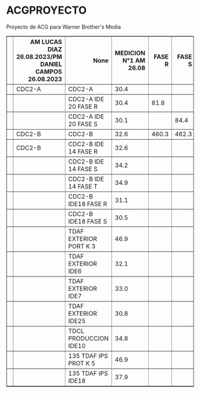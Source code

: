 # ACGPROYECTO
Proyecto de ACG para Warner Brother's Media
<table border="1" class="dataframe">
  <thead>
    <tr style="text-align: right;">
      <th></th>
      <th>AM LUCAS DIAZ 26.08.2023/PM DANIEL CAMPOS 26.08.2023</th>
      <th>None</th>
      <th>MEDICION N°1 AM 26.08</th>
      <th>FASE R</th>
      <th>FASE S</th>
      <th>FASE T</th>
      <th>MEDICION N°2 AM 26.08</th>
      <th>FASE R</th>
      <th>FASE S</th>
      <th>FASE T</th>
      <th>MEDICION N°3</th>
      <th>FASE R</th>
      <th>FASE S</th>
      <th>FASE T</th>
      <th>MEDICIONN°4</th>
      <th>FASE R</th>
      <th>FASE S</th>
      <th>FASE T</th>
      <th>MEDICION N°1</th>
      <th>FASE R</th>
      <th>FASE S</th>
      <th>FASE T</th>
      <th>MEDICION N°2</th>
      <th>FASE R</th>
      <th>FASE S</th>
      <th>FASE T</th>
      <th>MEDICION N°3</th>
      <th>FASE R</th>
      <th>FASE S</th>
      <th>FASE T</th>
      <th>MEDICIONN°4</th>
      <th>FASE R</th>
      <th>FASE S</th>
      <th>FASE T</th>
      <th>MEDICION N°1</th>
      <th>FASE R</th>
      <th>FASE S</th>
      <th>FASE T</th>
      <th>MEDICION N°2</th>
      <th>FASE R</th>
      <th>FASE S</th>
      <th>FASE T</th>
      <th>MEDICION N°3</th>
      <th>FASE R</th>
      <th>FASE S</th>
      <th>FASE T</th>
      <th>MEDICIONN°4</th>
      <th>FASE R</th>
      <th>FASE S</th>
      <th>FASE T</th>
      <th>MEDICION N°1</th>
      <th>FASE R</th>
      <th>FASE S</th>
      <th>FASE T</th>
      <th>MEDICION N°2</th>
      <th>FASE R</th>
      <th>FASE S</th>
      <th>FASE T</th>
      <th>MEDICION N°3</th>
      <th>FASE R</th>
      <th>FASE S</th>
      <th>FASE T</th>
      <th>MEDICIONN°4</th>
      <th>FASE R</th>
      <th>FASE S</th>
      <th>FASE T</th>
    </tr>
  </thead>
  <tbody>
    <tr>
      <th></th>
      <td>CDC2-A</td>
      <td>CDC2-A</td>
      <td>30.4</td>
      <td></td>
      <td></td>
      <td></td>
      <td>33.4</td>
      <td></td>
      <td></td>
      <td></td>
      <td>26.4</td>
      <td></td>
      <td></td>
      <td></td>
      <td>25.3</td>
      <td></td>
      <td></td>
      <td></td>
      <td>26.6</td>
      <td></td>
      <td></td>
      <td></td>
      <td>27.8</td>
      <td></td>
      <td></td>
      <td></td>
      <td>28.1</td>
      <td></td>
      <td></td>
      <td></td>
      <td>27.9</td>
      <td></td>
      <td></td>
      <td></td>
      <td>29.1</td>
      <td></td>
      <td></td>
      <td></td>
      <td>28.2</td>
      <td></td>
      <td></td>
      <td></td>
      <td>23.0</td>
      <td></td>
      <td></td>
      <td></td>
      <td>25.5</td>
      <td></td>
      <td></td>
      <td></td>
      <td>26.7</td>
      <td></td>
      <td></td>
      <td></td>
      <td>27.9</td>
      <td></td>
      <td></td>
      <td></td>
      <td>27.6</td>
      <td></td>
      <td></td>
      <td></td>
      <td>27.3</td>
      <td></td>
      <td></td>
      <td></td>
    </tr>
    <tr>
      <th></th>
      <td></td>
      <td>CDC2-A IDE 20 FASE R</td>
      <td>30.4</td>
      <td>81.8</td>
      <td></td>
      <td></td>
      <td>33.4</td>
      <td>104.2</td>
      <td></td>
      <td></td>
      <td>31.8</td>
      <td>106.0</td>
      <td></td>
      <td></td>
      <td>29.6</td>
      <td>105.8</td>
      <td></td>
      <td></td>
      <td>32.2</td>
      <td>107.0</td>
      <td></td>
      <td></td>
      <td>31.6</td>
      <td>110.8</td>
      <td></td>
      <td></td>
      <td>32.7</td>
      <td>106.6</td>
      <td></td>
      <td></td>
      <td>32.2</td>
      <td>106.2</td>
      <td></td>
      <td></td>
      <td>33.4</td>
      <td>111.8</td>
      <td></td>
      <td></td>
      <td>35.0</td>
      <td>110.3</td>
      <td></td>
      <td></td>
      <td>27.1</td>
      <td>105.3</td>
      <td></td>
      <td></td>
      <td>30.2</td>
      <td>108.3</td>
      <td></td>
      <td></td>
      <td>34.8</td>
      <td>113.7</td>
      <td></td>
      <td></td>
      <td>34.7</td>
      <td>110.2</td>
      <td></td>
      <td></td>
      <td>31.8</td>
      <td>101.2</td>
      <td></td>
      <td></td>
      <td>30.5</td>
      <td>100.5</td>
      <td></td>
      <td></td>
    </tr>
    <tr>
      <th></th>
      <td></td>
      <td>CDC2-A IDE 20 FASE S</td>
      <td>30.1</td>
      <td></td>
      <td>84.4</td>
      <td></td>
      <td>34.2</td>
      <td></td>
      <td>102.2</td>
      <td></td>
      <td>31.8</td>
      <td></td>
      <td>101.3</td>
      <td></td>
      <td>29.7</td>
      <td></td>
      <td>102.3</td>
      <td></td>
      <td>31.8</td>
      <td></td>
      <td>95.1</td>
      <td></td>
      <td>32.0</td>
      <td></td>
      <td>96.1</td>
      <td></td>
      <td>33.7</td>
      <td></td>
      <td>103.7</td>
      <td></td>
      <td>33.1</td>
      <td></td>
      <td>105.1</td>
      <td></td>
      <td>33.1</td>
      <td></td>
      <td>96.2</td>
      <td></td>
      <td>33.9</td>
      <td></td>
      <td>98.2</td>
      <td></td>
      <td>26.3</td>
      <td></td>
      <td>99.7</td>
      <td></td>
      <td>29.1</td>
      <td></td>
      <td>97.8</td>
      <td></td>
      <td>33.2</td>
      <td></td>
      <td>92.2</td>
      <td></td>
      <td>33.3</td>
      <td></td>
      <td>96.3</td>
      <td></td>
      <td>31.7</td>
      <td></td>
      <td>96.0</td>
      <td></td>
      <td>30.2</td>
      <td></td>
      <td>96.3</td>
      <td></td>
    </tr>
    <tr>
      <th></th>
      <td>CDC2-B</td>
      <td>CDC2-B</td>
      <td>32.6</td>
      <td>460.3</td>
      <td>462.3</td>
      <td>446.3</td>
      <td>27.9</td>
      <td>464.8</td>
      <td>463.8</td>
      <td>451.2</td>
      <td>26.2</td>
      <td>462.3</td>
      <td>460.0</td>
      <td>441.0</td>
      <td>31.0</td>
      <td>461.1</td>
      <td>462.0</td>
      <td>450.3</td>
      <td>26.3</td>
      <td>462.2</td>
      <td>458.5</td>
      <td>446.8</td>
      <td>27.2</td>
      <td>478.9</td>
      <td>474.8</td>
      <td>465.0</td>
      <td>27.8</td>
      <td>461.5</td>
      <td>457.0</td>
      <td>411.2</td>
      <td>28.5</td>
      <td>463.0</td>
      <td>460.0</td>
      <td>451.2</td>
      <td>30.1</td>
      <td>494.1</td>
      <td>486.9</td>
      <td>479.8</td>
      <td>28.3</td>
      <td>490.1</td>
      <td>466.9</td>
      <td>474.8</td>
      <td>24.3</td>
      <td>453.9</td>
      <td>449.8</td>
      <td>44.5</td>
      <td>25.3</td>
      <td>469.6</td>
      <td>452.0</td>
      <td>445.1</td>
      <td>26.5</td>
      <td>494.1</td>
      <td>485.3</td>
      <td>480.0</td>
      <td>29.1</td>
      <td>489.6</td>
      <td>490.2</td>
      <td>496.3</td>
      <td>28.7</td>
      <td>492.8</td>
      <td>410.8</td>
      <td>475.8</td>
      <td>28.7</td>
      <td>420.4</td>
      <td>416.1</td>
      <td>402.8</td>
    </tr>
    <tr>
      <th></th>
      <td>CDC2-B</td>
      <td>CDC2-B IDE 14 FASE R</td>
      <td>32.6</td>
      <td></td>
      <td></td>
      <td></td>
      <td>35.7</td>
      <td></td>
      <td></td>
      <td></td>
      <td>32.4</td>
      <td></td>
      <td></td>
      <td></td>
      <td>30.3</td>
      <td></td>
      <td></td>
      <td></td>
      <td>34.0</td>
      <td></td>
      <td></td>
      <td></td>
      <td>36.2</td>
      <td></td>
      <td></td>
      <td></td>
      <td>35.2</td>
      <td></td>
      <td></td>
      <td></td>
      <td>33.5</td>
      <td></td>
      <td></td>
      <td></td>
      <td>37.3</td>
      <td></td>
      <td></td>
      <td></td>
      <td>37.1</td>
      <td></td>
      <td></td>
      <td></td>
      <td>29.4</td>
      <td></td>
      <td></td>
      <td></td>
      <td>31.0</td>
      <td></td>
      <td></td>
      <td></td>
      <td>35.6</td>
      <td></td>
      <td></td>
      <td></td>
      <td>37.3</td>
      <td></td>
      <td></td>
      <td></td>
      <td>34.3</td>
      <td></td>
      <td></td>
      <td></td>
      <td>32.8</td>
      <td></td>
      <td></td>
      <td></td>
    </tr>
    <tr>
      <th></th>
      <td></td>
      <td>CDC2-B IDE 14 FASE S</td>
      <td>34.2</td>
      <td></td>
      <td></td>
      <td></td>
      <td>37.1</td>
      <td></td>
      <td></td>
      <td></td>
      <td>34.1</td>
      <td></td>
      <td></td>
      <td></td>
      <td>31.7</td>
      <td></td>
      <td></td>
      <td></td>
      <td>35.4</td>
      <td></td>
      <td></td>
      <td></td>
      <td>37.3</td>
      <td></td>
      <td></td>
      <td></td>
      <td>36.5</td>
      <td></td>
      <td></td>
      <td></td>
      <td>34.6</td>
      <td></td>
      <td></td>
      <td></td>
      <td>39.2</td>
      <td></td>
      <td></td>
      <td></td>
      <td>38.9</td>
      <td></td>
      <td></td>
      <td></td>
      <td>31.1</td>
      <td></td>
      <td></td>
      <td></td>
      <td>32.2</td>
      <td></td>
      <td></td>
      <td></td>
      <td>37.1</td>
      <td></td>
      <td></td>
      <td></td>
      <td>39.4</td>
      <td></td>
      <td></td>
      <td></td>
      <td>36.0</td>
      <td></td>
      <td></td>
      <td></td>
      <td>34.2</td>
      <td></td>
      <td></td>
      <td></td>
    </tr>
    <tr>
      <th></th>
      <td></td>
      <td>CDC2-B IDE 14 FASE T</td>
      <td>34.9</td>
      <td></td>
      <td></td>
      <td></td>
      <td>38.2</td>
      <td></td>
      <td></td>
      <td></td>
      <td>34.0</td>
      <td></td>
      <td></td>
      <td></td>
      <td>31.7</td>
      <td></td>
      <td></td>
      <td></td>
      <td>36.0</td>
      <td></td>
      <td></td>
      <td></td>
      <td>38.3</td>
      <td></td>
      <td></td>
      <td></td>
      <td>37.3</td>
      <td></td>
      <td></td>
      <td></td>
      <td>36.0</td>
      <td></td>
      <td></td>
      <td></td>
      <td>39.9</td>
      <td></td>
      <td></td>
      <td></td>
      <td>39.9</td>
      <td></td>
      <td></td>
      <td></td>
      <td>31.8</td>
      <td></td>
      <td></td>
      <td></td>
      <td>32.6</td>
      <td></td>
      <td></td>
      <td></td>
      <td>38.0</td>
      <td></td>
      <td></td>
      <td></td>
      <td>40.5</td>
      <td></td>
      <td></td>
      <td></td>
      <td>36.3</td>
      <td></td>
      <td></td>
      <td></td>
      <td>34.2</td>
      <td></td>
      <td></td>
      <td></td>
    </tr>
    <tr>
      <th></th>
      <td></td>
      <td>CDC2-B  IDE18 FASE R</td>
      <td>31.1</td>
      <td></td>
      <td></td>
      <td></td>
      <td>34.1</td>
      <td></td>
      <td></td>
      <td></td>
      <td>31.7</td>
      <td></td>
      <td></td>
      <td></td>
      <td>30.1</td>
      <td></td>
      <td></td>
      <td></td>
      <td>32.2</td>
      <td></td>
      <td></td>
      <td></td>
      <td>33.7</td>
      <td></td>
      <td></td>
      <td></td>
      <td>34.0</td>
      <td></td>
      <td></td>
      <td></td>
      <td>32.6</td>
      <td></td>
      <td></td>
      <td></td>
      <td>35.0</td>
      <td></td>
      <td></td>
      <td></td>
      <td>35.0</td>
      <td></td>
      <td></td>
      <td></td>
      <td>29.2</td>
      <td></td>
      <td></td>
      <td></td>
      <td>30.3</td>
      <td></td>
      <td></td>
      <td></td>
      <td>32.5</td>
      <td></td>
      <td></td>
      <td></td>
      <td>34.4</td>
      <td></td>
      <td></td>
      <td></td>
      <td>33.8</td>
      <td></td>
      <td></td>
      <td></td>
      <td>32.0</td>
      <td></td>
      <td></td>
      <td></td>
    </tr>
    <tr>
      <th></th>
      <td></td>
      <td>CDC2-B IDE18 FASE S</td>
      <td>30.5</td>
      <td></td>
      <td></td>
      <td></td>
      <td>33.3</td>
      <td></td>
      <td></td>
      <td></td>
      <td>30.8</td>
      <td></td>
      <td></td>
      <td></td>
      <td>29.1</td>
      <td></td>
      <td></td>
      <td></td>
      <td>31.3</td>
      <td></td>
      <td></td>
      <td></td>
      <td>32.6</td>
      <td></td>
      <td></td>
      <td></td>
      <td>32.2</td>
      <td></td>
      <td></td>
      <td></td>
      <td>31.2</td>
      <td></td>
      <td></td>
      <td></td>
      <td>33.9</td>
      <td></td>
      <td></td>
      <td></td>
      <td>33.8</td>
      <td></td>
      <td></td>
      <td></td>
      <td>27.6</td>
      <td></td>
      <td></td>
      <td></td>
      <td>29.2</td>
      <td></td>
      <td></td>
      <td></td>
      <td>32.1</td>
      <td></td>
      <td></td>
      <td></td>
      <td>34.5</td>
      <td></td>
      <td></td>
      <td></td>
      <td>31.8</td>
      <td></td>
      <td></td>
      <td></td>
      <td>30.4</td>
      <td></td>
      <td></td>
      <td></td>
    </tr>
    <tr>
      <th></th>
      <td></td>
      <td>TDAF EXTERIOR PORT K 3</td>
      <td>46.9</td>
      <td></td>
      <td></td>
      <td></td>
      <td>54.0</td>
      <td></td>
      <td></td>
      <td></td>
      <td>44.2</td>
      <td></td>
      <td></td>
      <td></td>
      <td>46.3</td>
      <td></td>
      <td></td>
      <td></td>
      <td>48.2</td>
      <td></td>
      <td></td>
      <td></td>
      <td>50.5</td>
      <td></td>
      <td></td>
      <td></td>
      <td>46.8</td>
      <td></td>
      <td></td>
      <td></td>
      <td>48.8</td>
      <td></td>
      <td></td>
      <td></td>
      <td>51.9</td>
      <td></td>
      <td></td>
      <td></td>
      <td>51.0</td>
      <td></td>
      <td></td>
      <td></td>
      <td>43.9</td>
      <td></td>
      <td></td>
      <td></td>
      <td>45.5</td>
      <td></td>
      <td></td>
      <td></td>
      <td>47.5</td>
      <td></td>
      <td></td>
      <td></td>
      <td>51.6</td>
      <td></td>
      <td></td>
      <td></td>
      <td>46.5</td>
      <td></td>
      <td></td>
      <td></td>
      <td>48.3</td>
      <td></td>
      <td></td>
      <td></td>
    </tr>
    <tr>
      <th></th>
      <td></td>
      <td>TDAF EXTERIOR IDE6</td>
      <td>32.1</td>
      <td></td>
      <td></td>
      <td></td>
      <td>35.2</td>
      <td></td>
      <td></td>
      <td></td>
      <td>33.8</td>
      <td></td>
      <td></td>
      <td></td>
      <td>33.3</td>
      <td></td>
      <td></td>
      <td></td>
      <td>32.3</td>
      <td></td>
      <td></td>
      <td></td>
      <td>34.8</td>
      <td></td>
      <td></td>
      <td></td>
      <td>34.4</td>
      <td></td>
      <td></td>
      <td></td>
      <td>31.5</td>
      <td></td>
      <td></td>
      <td></td>
      <td>36.2</td>
      <td></td>
      <td></td>
      <td></td>
      <td>35.5</td>
      <td></td>
      <td></td>
      <td></td>
      <td>27.4</td>
      <td></td>
      <td></td>
      <td></td>
      <td>28.8</td>
      <td></td>
      <td></td>
      <td></td>
      <td>33.6</td>
      <td></td>
      <td></td>
      <td></td>
      <td>36.4</td>
      <td></td>
      <td></td>
      <td></td>
      <td>29.2</td>
      <td></td>
      <td></td>
      <td></td>
      <td>30.1</td>
      <td></td>
      <td></td>
      <td></td>
    </tr>
    <tr>
      <th></th>
      <td></td>
      <td>TDAF EXTERIOR IDE7</td>
      <td>33.0</td>
      <td></td>
      <td></td>
      <td></td>
      <td>36.1</td>
      <td></td>
      <td></td>
      <td></td>
      <td>32.9</td>
      <td></td>
      <td></td>
      <td></td>
      <td>32.9</td>
      <td></td>
      <td></td>
      <td></td>
      <td>32.3</td>
      <td></td>
      <td></td>
      <td></td>
      <td>34.9</td>
      <td></td>
      <td></td>
      <td></td>
      <td>34.5</td>
      <td></td>
      <td></td>
      <td></td>
      <td>33.8</td>
      <td></td>
      <td></td>
      <td></td>
      <td>35.7</td>
      <td></td>
      <td></td>
      <td></td>
      <td>35.6</td>
      <td></td>
      <td></td>
      <td></td>
      <td>29.8</td>
      <td></td>
      <td></td>
      <td></td>
      <td>31.9</td>
      <td></td>
      <td></td>
      <td></td>
      <td>33.0</td>
      <td></td>
      <td></td>
      <td></td>
      <td>36.0</td>
      <td></td>
      <td></td>
      <td></td>
      <td>31.9</td>
      <td></td>
      <td></td>
      <td></td>
      <td>33.0</td>
      <td></td>
      <td></td>
      <td></td>
    </tr>
    <tr>
      <th></th>
      <td></td>
      <td>TDAF EXTERIOR IDE25</td>
      <td>30.8</td>
      <td></td>
      <td></td>
      <td></td>
      <td>34.3</td>
      <td></td>
      <td></td>
      <td></td>
      <td>29.4</td>
      <td></td>
      <td></td>
      <td></td>
      <td>28.5</td>
      <td></td>
      <td></td>
      <td></td>
      <td>30.8</td>
      <td></td>
      <td></td>
      <td></td>
      <td>33.8</td>
      <td></td>
      <td></td>
      <td></td>
      <td>30.1</td>
      <td></td>
      <td></td>
      <td></td>
      <td>31.8</td>
      <td></td>
      <td></td>
      <td></td>
      <td>35.2</td>
      <td></td>
      <td></td>
      <td></td>
      <td>35.4</td>
      <td></td>
      <td></td>
      <td></td>
      <td>25.3</td>
      <td></td>
      <td></td>
      <td></td>
      <td>28.8</td>
      <td></td>
      <td></td>
      <td></td>
      <td>32.0</td>
      <td></td>
      <td></td>
      <td></td>
      <td>34.7</td>
      <td></td>
      <td></td>
      <td></td>
      <td>28.7</td>
      <td></td>
      <td></td>
      <td></td>
      <td>30.9</td>
      <td></td>
      <td></td>
      <td></td>
    </tr>
    <tr>
      <th></th>
      <td></td>
      <td>TDCL PRODUCCION IDE10</td>
      <td>34.8</td>
      <td></td>
      <td></td>
      <td></td>
      <td>31.1</td>
      <td></td>
      <td></td>
      <td></td>
      <td>24.7</td>
      <td></td>
      <td></td>
      <td></td>
      <td>24.5</td>
      <td></td>
      <td></td>
      <td></td>
      <td>37.2</td>
      <td></td>
      <td></td>
      <td></td>
      <td>42.4</td>
      <td></td>
      <td></td>
      <td></td>
      <td>38.5</td>
      <td></td>
      <td></td>
      <td></td>
      <td>36.5</td>
      <td></td>
      <td></td>
      <td></td>
      <td>30.3</td>
      <td></td>
      <td></td>
      <td></td>
      <td>30.2</td>
      <td></td>
      <td></td>
      <td></td>
      <td>23.6</td>
      <td></td>
      <td></td>
      <td></td>
      <td>26.2</td>
      <td></td>
      <td></td>
      <td></td>
      <td>26.7</td>
      <td></td>
      <td></td>
      <td></td>
      <td>30.0</td>
      <td></td>
      <td></td>
      <td></td>
      <td>26.5</td>
      <td></td>
      <td></td>
      <td></td>
      <td>23.2</td>
      <td></td>
      <td></td>
      <td></td>
    </tr>
    <tr>
      <th></th>
      <td></td>
      <td>135 TDAF IPS PROT K  5</td>
      <td>46.9</td>
      <td></td>
      <td></td>
      <td></td>
      <td>50.9</td>
      <td></td>
      <td></td>
      <td></td>
      <td>42.0</td>
      <td></td>
      <td></td>
      <td></td>
      <td>41.4</td>
      <td></td>
      <td></td>
      <td></td>
      <td>47.0</td>
      <td></td>
      <td></td>
      <td></td>
      <td>46.8</td>
      <td></td>
      <td></td>
      <td></td>
      <td>48.7</td>
      <td></td>
      <td></td>
      <td></td>
      <td>44.5</td>
      <td></td>
      <td></td>
      <td></td>
      <td>50.4</td>
      <td></td>
      <td></td>
      <td></td>
      <td>50.2</td>
      <td></td>
      <td></td>
      <td></td>
      <td>42.1</td>
      <td></td>
      <td></td>
      <td></td>
      <td>41.1</td>
      <td></td>
      <td></td>
      <td></td>
      <td>51.2</td>
      <td></td>
      <td></td>
      <td></td>
      <td>52.2</td>
      <td></td>
      <td></td>
      <td></td>
      <td>46.9</td>
      <td></td>
      <td></td>
      <td></td>
      <td>42.4</td>
      <td></td>
      <td></td>
      <td></td>
    </tr>
    <tr>
      <th></th>
      <td></td>
      <td>135 TDAF IPS IDE18</td>
      <td>37.9</td>
      <td></td>
      <td></td>
      <td></td>
      <td>40.6</td>
      <td></td>
      <td></td>
      <td></td>
      <td>37.5</td>
      <td></td>
      <td></td>
      <td></td>
      <td>38.3</td>
      <td></td>
      <td></td>
      <td></td>
      <td>40.1</td>
      <td></td>
      <td></td>
      <td></td>
      <td>41.8</td>
      <td></td>
      <td></td>
      <td></td>
      <td>40.5</td>
      <td></td>
      <td></td>
      <td></td>
      <td>38.4</td>
      <td></td>
      <td></td>
      <td></td>
      <td>40.2</td>
      <td></td>
      <td></td>
      <td></td>
      <td>40.1</td>
      <td></td>
      <td></td>
      <td></td>
      <td>36.8</td>
      <td></td>
      <td></td>
      <td></td>
      <td>38.5</td>
      <td></td>
      <td></td>
      <td></td>
      <td>39.2</td>
      <td></td>
      <td></td>
      <td></td>
      <td>40.8</td>
      <td></td>
      <td></td>
      <td></td>
      <td>36.9</td>
      <td></td>
      <td></td>
      <td></td>
      <td>36.2</td>
      <td></td>
      <td></td>
      <td></td>
    </tr>
  </tbody>
</table>
